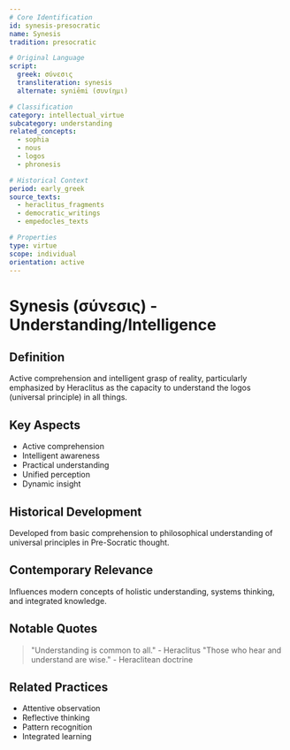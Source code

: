 ```yaml
---
# Core Identification
id: synesis-presocratic
name: Synesis
tradition: presocratic

# Original Language
script:
  greek: σύνεσις
  transliteration: synesis
  alternate: syniēmi (συνίημι)

# Classification
category: intellectual_virtue
subcategory: understanding
related_concepts:
  - sophia
  - nous
  - logos
  - phronesis

# Historical Context
period: early_greek
source_texts:
  - heraclitus_fragments
  - democratic_writings
  - empedocles_texts

# Properties
type: virtue
scope: individual
orientation: active
---
```


# Synesis (σύνεσις) - Understanding/Intelligence

## Definition
Active comprehension and intelligent grasp of reality, particularly emphasized by Heraclitus as the capacity to understand the logos (universal principle) in all things.

## Key Aspects
- Active comprehension
- Intelligent awareness
- Practical understanding
- Unified perception
- Dynamic insight

## Historical Development
Developed from basic comprehension to philosophical understanding of universal principles in Pre-Socratic thought.

## Contemporary Relevance
Influences modern concepts of holistic understanding, systems thinking, and integrated knowledge.

## Notable Quotes
> "Understanding is common to all." - Heraclitus
> "Those who hear and understand are wise." - Heraclitean doctrine

## Related Practices
- Attentive observation
- Reflective thinking
- Pattern recognition
- Integrated learning